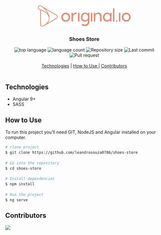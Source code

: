 <h1 align="center">
  <img src="./src/assets/img/logo.svg">
  <br>
</h1>

<h3 align="center">
<strong>Shoes Store</strong>
</h3>

<p align="center">

  <img alt="top language" src="https://img.shields.io/github/languages/top/leandrosouza0786/shoes-store?style=flat-square">
  <img alt="language count" src="https://img.shields.io/github/languages/count/leandrosouza0786/shoes-store?style=flat-square">
  <img alt="Repository size" src="https://img.shields.io/github/repo-size/leandrosouza0786/shoes-store?style=flat-square">
  <img alt="Last commit" src="https://img.shields.io/github/last-commit/leandrosouza0786/shoes-store?style=flat-square">
  <img alt="Pull request" src="https://img.shields.io/github/issues-pr/leandrosouza0786/shoes-store?style=flat-square">
  <br>
  <br>
  <a href="#technologies">Technologies</a> |
  <a href="#how-to-use"> How to Use </a> |
  <a href="#contributors"> Contributors </a>
  <br>
  <br>
</p>

## Technologies

- Angular 9+
- SASS

## How to Use

To run this project you'll need GIT, NodeJS and Angular installed on your computer.

```bash
# clone project
$ git clone https://github.com/leandrosouza0786/shoes-store

# Go into the repository
$ cd shoes-store

# Install dependencies
$ npm install

# Run the project
$ ng serve

```

## Contributors

<a href="https://github.com/leandrosouza0786/shoes-store/graphs/contributors">
  <img src="https://contributors-img.web.app/image?repo=leandrosouza0786/shoes-store" />
</a>

